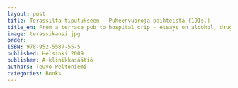 ```yaml
---
layout: post
title: Terassilta tiputukseen - Puheenvuoroja päihteistä (191s.)
title_en: From a terrace pub to hospital drip - essays on alcohol, drugs and other addictions 
image: terassikansi.jpg
order: 
ISBN: 978-952-5587-55-5
published: Helsinki 2009
publisher: A-klinikkasäätiö
authors: Teuvo Peltoniemi
categories: Books
---
```


